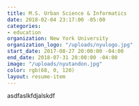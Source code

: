 ```yaml
---
title: M.S. Urban Science & Informatics
date: 2018-02-04 23:17:00 -05:00
categories:
- education
organization: New York University
organization_logo: "/uploads/nyulogo.jpg"
start_date: 2017-08-27 20:00:00 -04:00
end_date: 2018-07-31 20:00:00 -04:00
image: "/uploads/nyutandon.jpg"
color: rgb(68, 0, 120)
layout: resume-item
---
```


asdfaslkfdjalskdf